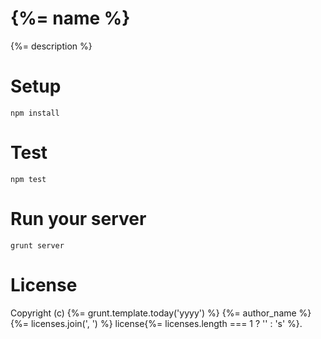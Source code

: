 {%= name %}
===========
{%= description %}

Setup
=====
```
npm install
```

Test
====

```
npm test
```

Run your server
===============

```
grunt server
```

License
=======

Copyright (c) {%= grunt.template.today('yyyy') %} {%= author_name %} {%= licenses.join(', ') %} license{%= licenses.length === 1 ? '' : 's' %}.
